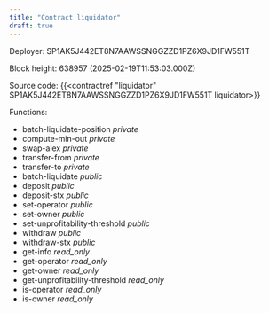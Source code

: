 ```yaml
---
title: "Contract liquidator"
draft: true
---
```

Deployer: SP1AK5J442ET8N7AAWSSNGGZZD1PZ6X9JD1FW551T


 



Block height: 638957 (2025-02-19T11:53:03.000Z)

Source code: {{<contractref "liquidator" SP1AK5J442ET8N7AAWSSNGGZZD1PZ6X9JD1FW551T liquidator>}}

Functions:

* batch-liquidate-position _private_
* compute-min-out _private_
* swap-alex _private_
* transfer-from _private_
* transfer-to _private_
* batch-liquidate _public_
* deposit _public_
* deposit-stx _public_
* set-operator _public_
* set-owner _public_
* set-unprofitability-threshold _public_
* withdraw _public_
* withdraw-stx _public_
* get-info _read_only_
* get-operator _read_only_
* get-owner _read_only_
* get-unprofitability-threshold _read_only_
* is-operator _read_only_
* is-owner _read_only_

